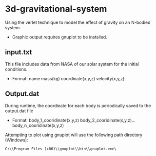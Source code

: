 # 3d-gravitational-system

Using the verlet technique to model the effect of gravity on an N-bodied system.

* Graphic output requires gnuplot to be installed.


## input.txt

This file includes data from NASA of our solar system for the initial conditions.

* Format:    name   mass(kg)   coordinate(x,y,z)   velocity(x,y,z)


## Output.dat

During runtime, the coordinate for each body is periodically saved to the output.dat file

* Format:    body_1_cooridinate(x,y,z)	body_2_cooridinate(x,y,z)...	body_n_cooridinate(x,y,z)


Attempting to plot using gnuplot will use the following path directory (Windows):

    C:\\Program Files (x86)\\gnuplot\\bin\\gnuplot.exe\